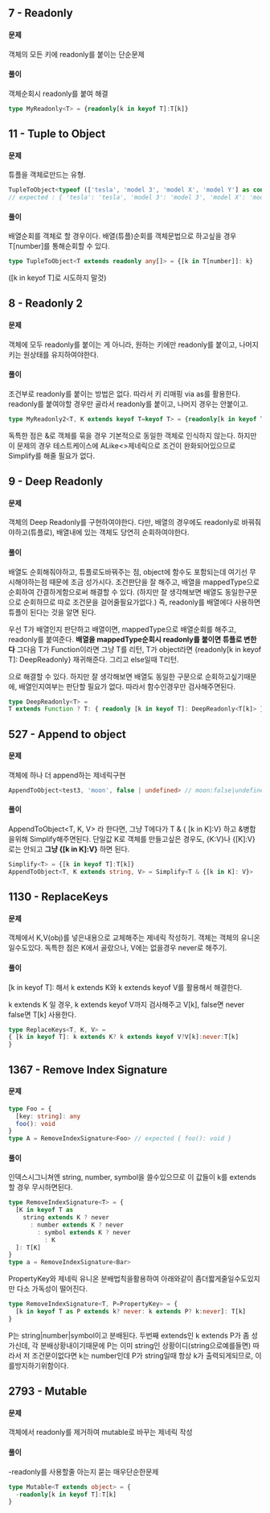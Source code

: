 ## 7 - Readonly
#### 문제 
객체의 모든 키에 readonly를 붙이는 단순문제
#### 풀이
객체순회시 readonly를 붙여 해결
```ts
type MyReadonly<T> = {readonly[k in keyof T]:T[k]}
```

## 11 - Tuple to Object
#### 문제
튜플을 객체로만드는 유형.
```ts
TupleToObject<typeof (['tesla', 'model 3', 'model X', 'model Y'] as const)>
// expected : { 'tesla': 'tesla', 'model 3': 'model 3', 'model X': 'model X', 'model Y': 'model Y' }
```

#### 풀이
배열순회를 객체로 할 경우이다.
배열(튜플)순회를 객체문법으로 하고싶을 경우 T[number]를 통해순회할 수 있다.

```ts
type TupleToObject<T extends readonly any[]> = {[k in T[number]]: k}
```
([k in keyof T]로 시도하지 말것)

## 8 - Readonly 2
#### 문제
객체에 모두 readonly를 붙이는 게 아니라, 
원하는 키에만 readonly를 붙이고, 나머지 키는 원상태를 유지하여야한다.

#### 풀이
조건부로 readonly를 붙이는 방법은 없다. 따라서 키 리매핑 via as를 활용한다.
readonly를 붙여야할 경우만 골라서 readonly를 붙이고, 나머지 경우는 안붙이고.

```ts
type MyReadonly2<T, K extends keyof T=keyof T> = {readonly[k in keyof T as k extends K? k:never]:T[k]} & {[k in keyof T as k extends K? never:k]:T[k]}
```

독특한 점은 &로 객체를 묶을 경우 기본적으로 동일한 객체로 인식하지 않는다.
하지만 이 문제의 경우 테스트케이스에 ALike<>제네릭으로 조건이 완화되어있으므로 Simplify를 해줄 필요가 없다.

## 9 - Deep Readonly
#### 문제
객체의 Deep Readonly를 구현하여야한다.
다만, 배열의 경우에도 readonly로 바꿔줘야하고(튜플로), 배열내에 있는 객체도 당연히 순회하여야한다.

#### 풀이
배열도 순회해줘야하고, 튜플로도바꿔주는 점, object에 함수도 포함되는데 여기선 무시해야하는점 때문에 조금 성가시다.
조건판단을 잘 해주고, 배열을 mappedType으로 순회하여 간결하게함으로써 해결할 수 있다.
(하지만 잘 생각해보면 배열도 동일한구문으로 순회하므로 따로 조건문을 걸어줄필요가없다.)
즉, readonly를 배열에다 사용하면 튜플이 된다는 것을 알면 된다.

우선 T가 배열인지 판단하고 배열이면, mappedType으로 배열순회를 해주고, readonly를 붙여준다. 
**배열을 mappedType순회시 readonly를 붙이면 튜플로 변한다**
그다음 T가 Function이라면 그냥 T를 리턴,
T가 object라면 {readonly[k in keyof T]: DeepReadonly<T>} 재귀해준다.
그리고 else일때 T리턴.

으로 해결할 수 있다.
하지만 잘 생각해보면 배열도 동일한 구문으로 순회하고싶기때문에, 배열인지여부는 판단할 필요가 없다.
따라서 함수인경우만 검사해주면된다.
```ts
type DeepReadonly<T> = 
T extends Function ? T: { readonly [k in keyof T]: DeepReadonly<T[k]> };
```

## 527 - Append to object
#### 문제
객체에 하나 더 append하는 제네릭구현
```ts
AppendToObject<test3, 'moon', false | undefined> // moon:false|undefined가 추가되어야함
```

#### 풀이
AppendToObject<T, K, V> 라 한다면,
그냥 T에다가 T & { [k in K]:V} 하고 &병합을위해 Simplify해주면된다.
단일값 K로 객체를 만들고싶은 경우도,  {K:V}나 {[K]:V}로는 안되고 **그냥 {[k in K]:V}** 하면 된다.

```ts
Simplify<T> = {[k in keyof T]:T[k]}
AppendToObject<T, K extends string, V> = Simplify<T & {[k in K]: V}>
```

## 1130 - ReplaceKeys
#### 문제
객체에서 K,V(obj)를 넣은내용으로 교체해주는 제네릭 작성하기.
객체는 객체의 유니온일수도있다.
독특한 점은 K에서 골랐으나, V에는 없을경우 never로 해주기.

#### 풀이
[k in keyof T]: 해서 k extends K와 k extends keyof V를 활용해서 해결한다.

k extends K 일 경우,
 k extends keyof V까지 검사해주고 V[k], 
 false면 never
false면 T[k] 사용한다.

```ts
type ReplaceKeys<T, K, V> = 
{ [k in keyof T]: k extends K? k extends keyof V?V[k]:never:T[k]
}
```

## 1367 - Remove Index Signature
#### 문제
```ts
type Foo = {
  [key: string]: any
  foo(): void
}
type A = RemoveIndexSignature<Foo> // expected { foo(): void }
```

#### 풀이
인덱스시그니쳐엔 string, number, symbol을 쓸수있으므로 이 값들이 k를 extends할 경우 무시하면된다.
```ts
type RemoveIndexSignature<T> = {
  [K in keyof T as
    string extends K ? never
      : number extends K ? never
        : symbol extends K ? never 
          : K
  ]: T[K]
}
type a = RemoveIndexSignature<Bar>
```

PropertyKey와 제네릭 유니온 분배법칙을활용하여 아래와같이 좀더짧게줄일수도있지만
다소 가독성이 떨어진다.
```ts
type RemoveIndexSignature<T, P=PropertyKey> = {
  [k in keyof T as P extends k? never: k extends P? k:never]: T[k]
}
```

P는 string|number|symbol이고 분배된다.
두번째 extends인 k extends P가 좀 성가신데,
각 분배상황내이기때문에 P는 이미 string인 상황이디(string으로예를들면)
따라서 저 조건문이없다면 k는 number인데 P가 string일때 항상 k가 출력되게되므로, 이를방지하기위함이다.

## 2793 - Mutable
#### 문제
객체에서 readonly를 제거하여 mutable로 바꾸는 제네릭 작성
#### 풀이
-readonly를 사용할줄 아는지 묻는 매우단순한문제
```ts
type Mutable<T extends object> = {
  -readonly[k in keyof T]:T[k]
}
```
